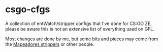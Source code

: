 # csgo-cfgs

A collection of entWatch/stripper configs that I've done for CS:GO ZE, please be aware this is not an extensive list of everything used on GFL.

Most changes are done by me, but some bits and pieces may come from the [Mapeadores strippers](https://github.com/Mapeadores/stripper-cfgs) or other people.